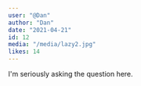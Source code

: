```yaml
---
user: "@Dan"
author: "Dan"
date: "2021-04-21"
id: 12
media: "/media/lazy2.jpg"
likes: 14
---
```


I'm seriously asking the question here.
